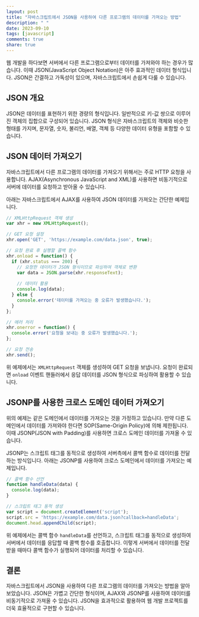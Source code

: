 ```yaml
---
layout: post
title: "자바스크립트에서 JSON을 사용하여 다른 프로그램의 데이터를 가져오는 방법"
description: " "
date: 2023-09-10
tags: [javascript]
comments: true
share: true
---
```


웹 개발을 하다보면 서버에서 다른 프로그램으로부터 데이터를 가져와야 하는 경우가 많습니다. 이때 JSON(JavaScript Object Notation)은 아주 효과적인 데이터 형식입니다. JSON은 간결하고 가독성이 있으며, 자바스크립트에서 손쉽게 다룰 수 있습니다.

## JSON 개요

JSON은 데이터를 표현하기 위한 경량의 형식입니다. 일반적으로 키-값 쌍으로 이루어진 객체의 집합으로 구성되어 있습니다. JSON 형식은 자바스크립트의 객체와 비슷한 형태를 가지며, 문자열, 숫자, 불리언, 배열, 객체 등 다양한 데이터 유형을 포함할 수 있습니다.

## JSON 데이터 가져오기

자바스크립트에서 다른 프로그램의 데이터를 가져오기 위해서는 주로 HTTP 요청을 사용합니다. AJAX(Asynchronous JavaScript and XML)를 사용하면 비동기적으로 서버에 데이터를 요청하고 받아올 수 있습니다.

아래는 자바스크립트에서 AJAX를 사용하여 JSON 데이터를 가져오는 간단한 예제입니다.

```javascript
// XMLHttpRequest 객체 생성
var xhr = new XMLHttpRequest();

// GET 요청 설정
xhr.open('GET', 'https://example.com/data.json', true);

// 요청 완료 후 실행할 콜백 함수
xhr.onload = function() {
  if (xhr.status === 200) {
    // 요청한 데이터가 JSON 형식이므로 파싱하여 객체로 변환
    var data = JSON.parse(xhr.responseText);
    
    // 데이터 활용
    console.log(data);
  } else {
    console.error('데이터를 가져오는 중 오류가 발생했습니다.');
  }
};

// 에러 처리
xhr.onerror = function() {
  console.error('요청을 보내는 중 오류가 발생했습니다.');
};

// 요청 전송
xhr.send();
```

위 예제에서는 `XMLHttpRequest` 객체를 생성하여 GET 요청을 보냅니다. 요청이 완료되면 `onload` 이벤트 핸들러에서 응답 데이터를 JSON 형식으로 파싱하여 활용할 수 있습니다.

## JSONP를 사용한 크로스 도메인 데이터 가져오기

위의 예제는 같은 도메인에서 데이터를 가져오는 것을 가정하고 있습니다. 만약 다른 도메인에서 데이터를 가져와야 한다면 SOP(Same-Origin Policy)에 의해 제한됩니다. 이때 JSONP(JSON with Padding)를 사용하면 크로스 도메인 데이터를 가져올 수 있습니다.

JSONP는 스크립트 태그를 동적으로 생성하여 서버측에서 콜백 함수로 데이터를 전달하는 방식입니다. 아래는 JSONP를 사용하여 크로스 도메인에서 데이터를 가져오는 예제입니다.

```javascript
// 콜백 함수 선언
function handleData(data) {
  console.log(data);
}

// 스크립트 태그 동적 생성
var script = document.createElement('script');
script.src = 'https://example.com/data.json?callback=handleData';
document.head.appendChild(script);
```

위 예제에서는 콜백 함수 `handleData`를 선언하고, 스크립트 태그를 동적으로 생성하여 서버에서 데이터를 응답할 때 콜백 함수를 호출합니다. 이렇게 서버에서 데이터를 전달받을 때마다 콜백 함수가 실행되어 데이터를 처리할 수 있습니다.

## 결론

자바스크립트에서 JSON을 사용하여 다른 프로그램의 데이터를 가져오는 방법을 알아보았습니다. JSON은 가볍고 간단한 형식이며, AJAX와 JSONP를 사용하여 데이터를 비동기적으로 가져올 수 있습니다. JSON을 효과적으로 활용하여 웹 개발 프로젝트를 더욱 효율적으로 구현할 수 있습니다.
